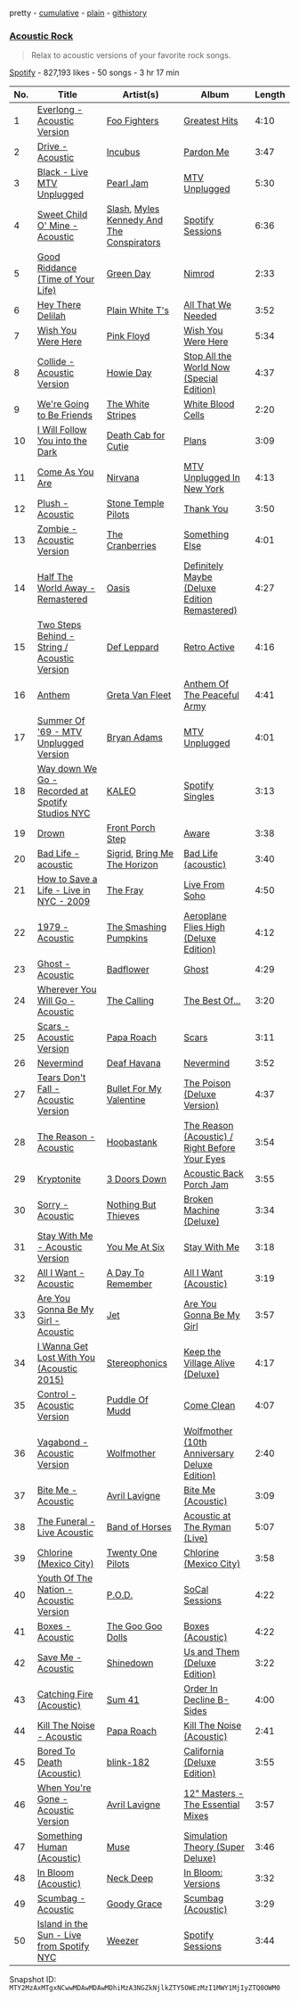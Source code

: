 pretty - [cumulative](/playlists/cumulative/37i9dQZF1DX0rCrO4CFRfM.md) - [plain](/playlists/plain/37i9dQZF1DX0rCrO4CFRfM) - [githistory](https://github.githistory.xyz/mackorone/spotify-playlist-archive/blob/main/playlists/plain/37i9dQZF1DX0rCrO4CFRfM)

### [Acoustic Rock](https://open.spotify.com/playlist/37i9dQZF1DX0rCrO4CFRfM)

> Relax to acoustic versions of your favorite rock songs.

[Spotify](https://open.spotify.com/user/spotify) - 827,193 likes - 50 songs - 3 hr 17 min

| No. | Title | Artist(s) | Album | Length |
|---|---|---|---|---|
| 1 | [Everlong \- Acoustic Version](https://open.spotify.com/track/3QmesrvdbPjwf7i40nht1D) | [Foo Fighters](https://open.spotify.com/artist/7jy3rLJdDQY21OgRLCZ9sD) | [Greatest Hits](https://open.spotify.com/album/1zCNrbPpz5OLSr6mSpPdKm) | 4:10 |
| 2 | [Drive \- Acoustic](https://open.spotify.com/track/2Yzw1oQwuCJDglARieFOEY) | [Incubus](https://open.spotify.com/artist/3YcBF2ttyueytpXtEzn1Za) | [Pardon Me](https://open.spotify.com/album/0ki1gVexSfmfMxVYWMTB3A) | 3:47 |
| 3 | [Black \- Live MTV Unplugged](https://open.spotify.com/track/3xIaUb1WsnrqbJo6CsJMLO) | [Pearl Jam](https://open.spotify.com/artist/1w5Kfo2jwwIPruYS2UWh56) | [MTV Unplugged](https://open.spotify.com/album/1ghzhhlGuTLCD790oXWJwX) | 5:30 |
| 4 | [Sweet Child O' Mine \- Acoustic](https://open.spotify.com/track/1Qq7Tq8zZHuelGv9LQE2Yy) | [Slash](https://open.spotify.com/artist/4Cqia9vrAbm7ANXbJGXsTE), [Myles Kennedy And The Conspirators](https://open.spotify.com/artist/1J0FSEQhWSMHcYqaapIjY6) | [Spotify Sessions](https://open.spotify.com/album/0FVwOZ7tlwwXSymeRyPfud) | 6:36 |
| 5 | [Good Riddance \(Time of Your Life\)](https://open.spotify.com/track/6ORqU0bHbVCRjXm9AjyHyZ) | [Green Day](https://open.spotify.com/artist/7oPftvlwr6VrsViSDV7fJY) | [Nimrod](https://open.spotify.com/album/3x2uer6Xh0d5rF8toWpRDA) | 2:33 |
| 6 | [Hey There Delilah](https://open.spotify.com/track/4RCWB3V8V0dignt99LZ8vH) | [Plain White T's](https://open.spotify.com/artist/1g1yxsNVPhMUl9GrMjEb2o) | [All That We Needed](https://open.spotify.com/album/4vUClKTFaDWnsHE8rK52GY) | 3:52 |
| 7 | [Wish You Were Here](https://open.spotify.com/track/6mFkJmJqdDVQ1REhVfGgd1) | [Pink Floyd](https://open.spotify.com/artist/0k17h0D3J5VfsdmQ1iZtE9) | [Wish You Were Here](https://open.spotify.com/album/0bCAjiUamIFqKJsekOYuRw) | 5:34 |
| 8 | [Collide \- Acoustic Version](https://open.spotify.com/track/5rwq6R0Uq0BngM3rdmCeNg) | [Howie Day](https://open.spotify.com/artist/0ekbDNE2eOq8QiaXM34wer) | [Stop All the World Now \(Special Edition\)](https://open.spotify.com/album/5OmZitvmVXYsjEXkTD3P6Y) | 4:37 |
| 9 | [We're Going to Be Friends](https://open.spotify.com/track/13lZDbwonGhOflQLQIfdtZ) | [The White Stripes](https://open.spotify.com/artist/4F84IBURUo98rz4r61KF70) | [White Blood Cells](https://open.spotify.com/album/6Xvc1TfpVEhDeHhmTQEtp0) | 2:20 |
| 10 | [I Will Follow You into the Dark](https://open.spotify.com/track/3kZC0ZmFWrEHdUCmUqlvgZ) | [Death Cab for Cutie](https://open.spotify.com/artist/0YrtvWJMgSdVrk3SfNjTbx) | [Plans](https://open.spotify.com/album/1NFGnxmeIEBakre4DvLaJq) | 3:09 |
| 11 | [Come As You Are](https://open.spotify.com/track/3sYWyVGfPuit80szWXhrRA) | [Nirvana](https://open.spotify.com/artist/6olE6TJLqED3rqDCT0FyPh) | [MTV Unplugged In New York](https://open.spotify.com/album/1To7kv722A8SpZF789MZy7) | 4:13 |
| 12 | [Plush \- Acoustic](https://open.spotify.com/track/3ftHrCjsTUPLgI48m67byk) | [Stone Temple Pilots](https://open.spotify.com/artist/2UazAtjfzqBF0Nho2awK4z) | [Thank You](https://open.spotify.com/album/1fyLNx6wxgDA59wFInnyup) | 3:50 |
| 13 | [Zombie \- Acoustic Version](https://open.spotify.com/track/1qylvO4iCIZZcqc4TqSjTZ) | [The Cranberries](https://open.spotify.com/artist/7t0rwkOPGlDPEhaOcVtOt9) | [Something Else](https://open.spotify.com/album/0iBRl2CMi7gbt17WfdVI2r) | 4:01 |
| 14 | [Half The World Away \- Remastered](https://open.spotify.com/track/0if8wueNrAVLfwSH7l1ANJ) | [Oasis](https://open.spotify.com/artist/2DaxqgrOhkeH0fpeiQq2f4) | [Definitely Maybe \(Deluxe Edition Remastered\)](https://open.spotify.com/album/3AMHMM2aNG6k3d7ybcQ5bY) | 4:27 |
| 15 | [Two Steps Behind \- String / Acoustic Version](https://open.spotify.com/track/0hJnqEmo8DeMmRhh6mwAof) | [Def Leppard](https://open.spotify.com/artist/6H1RjVyNruCmrBEWRbD0VZ) | [Retro Active](https://open.spotify.com/album/51JMDhly9GKYXgFrOekyIR) | 4:16 |
| 16 | [Anthem](https://open.spotify.com/track/2KN0Kgfb15aNLR0p2J4pkr) | [Greta Van Fleet](https://open.spotify.com/artist/4NpFxQe2UvRCAjto3JqlSl) | [Anthem Of The Peaceful Army](https://open.spotify.com/album/7zeCZY6rQRufc8IHGKyXGX) | 4:41 |
| 17 | [Summer Of '69 \- MTV Unplugged Version](https://open.spotify.com/track/1OQpTtcuAauAqp5Okxtbs2) | [Bryan Adams](https://open.spotify.com/artist/3Z02hBLubJxuFJfhacLSDc) | [MTV Unplugged](https://open.spotify.com/album/081klksuaEwHIzuHGCks5p) | 4:01 |
| 18 | [Way down We Go \- Recorded at Spotify Studios NYC](https://open.spotify.com/track/3inSmIa388icRdpDi5ecJd) | [KALEO](https://open.spotify.com/artist/7jdFEYD2LTYjfwxOdlVjmc) | [Spotify Singles](https://open.spotify.com/album/0ePAbfGZqHBfhlQfX8ioGz) | 3:13 |
| 19 | [Drown](https://open.spotify.com/track/3ktWkdvtG0CF0T2dEpek0H) | [Front Porch Step](https://open.spotify.com/artist/4UXiNDHAiv8DOSLkp0GbSm) | [Aware](https://open.spotify.com/album/3z55Kfwyk2NIUHhcMGZ7Yb) | 3:38 |
| 20 | [Bad Life \- acoustic](https://open.spotify.com/track/5DwJKJ3Gg5UlzsTMpYXkwT) | [Sigrid](https://open.spotify.com/artist/4TrraAsitQKl821DQY42cZ), [Bring Me The Horizon](https://open.spotify.com/artist/1Ffb6ejR6Fe5IamqA5oRUF) | [Bad Life \(acoustic\)](https://open.spotify.com/album/4QheMIrqrXYPKeDfB4TXzI) | 3:40 |
| 21 | [How to Save a Life \- Live in NYC \- 2009](https://open.spotify.com/track/3OPVsn0Dk3s8vWhXxnK35p) | [The Fray](https://open.spotify.com/artist/0zOcE3mg9nS6l3yxt1Y0bK) | [Live From Soho](https://open.spotify.com/album/0abkVfZF9JpWbHA1Cm2Jgq) | 4:50 |
| 22 | [1979 \- Acoustic](https://open.spotify.com/track/1hUD0aBTicbHb5G3p5P79e) | [The Smashing Pumpkins](https://open.spotify.com/artist/40Yq4vzPs9VNUrIBG5Jr2i) | [Aeroplane Flies High \(Deluxe Edition\)](https://open.spotify.com/album/5y5Qnze6BJUbON6FxndO9c) | 4:12 |
| 23 | [Ghost \- Acoustic](https://open.spotify.com/track/23SVad8eDBAtoCFgF8vOFl) | [Badflower](https://open.spotify.com/artist/3T55D3LMiygE9eSKFpiAye) | [Ghost](https://open.spotify.com/album/2fOrhbh7CVDA44Hld9WIfX) | 4:29 |
| 24 | [Wherever You Will Go \- Acoustic](https://open.spotify.com/track/5Tybis9p4M4TX2gJM8iqgh) | [The Calling](https://open.spotify.com/artist/5aMmmNxw4vgpc5XC6hK0zp) | [The Best Of...](https://open.spotify.com/album/0eumbPpzy0UGChIwnCpLpl) | 3:20 |
| 25 | [Scars \- Acoustic Version](https://open.spotify.com/track/0xIIXygHdt17X6HtObqK7M) | [Papa Roach](https://open.spotify.com/artist/4RddZ3iHvSpGV4dvATac9X) | [Scars](https://open.spotify.com/album/3LObamEg1uFuGxN6ZOpi1D) | 3:11 |
| 26 | [Nevermind](https://open.spotify.com/track/25cgB8QvrmNetiG5Q0YB3g) | [Deaf Havana](https://open.spotify.com/artist/0exhrQcReCdr11oPbOh22M) | [Nevermind](https://open.spotify.com/album/7CHjGNDrCPUppVXm3lX2Gi) | 3:52 |
| 27 | [Tears Don't Fall \- Acoustic Version](https://open.spotify.com/track/5fG83KM7CgRmjcKwmBNx2p) | [Bullet For My Valentine](https://open.spotify.com/artist/7iWiAD5LLKyiox2grgfmUT) | [The Poison \(Deluxe Version\)](https://open.spotify.com/album/4uNzDULQ9RAy0nxGaPbCDn) | 4:37 |
| 28 | [The Reason \- Acoustic](https://open.spotify.com/track/1CobuGL6ysSrfCE2tWcfFU) | [Hoobastank](https://open.spotify.com/artist/2MqhkhX4npxDZ62ObR5ELO) | [The Reason \(Acoustic\) / Right Before Your Eyes](https://open.spotify.com/album/1wPX89HNEWb6FIWcQDlV36) | 3:54 |
| 29 | [Kryptonite](https://open.spotify.com/track/1SBuYdJK3a3NU55nGomgAe) | [3 Doors Down](https://open.spotify.com/artist/2RTUTCvo6onsAnheUk3aL9) | [Acoustic Back Porch Jam](https://open.spotify.com/album/3jpYIjli4tGKeVlqCl5ipC) | 3:55 |
| 30 | [Sorry \- Acoustic](https://open.spotify.com/track/0Akytll1e5KvwNKvhqIZFn) | [Nothing But Thieves](https://open.spotify.com/artist/1kDGbuxWknIKx4FlgWxiSp) | [Broken Machine \(Deluxe\)](https://open.spotify.com/album/0r7wrRVD77lNrD9t2QgZrq) | 3:34 |
| 31 | [Stay With Me \- Acoustic Version](https://open.spotify.com/track/39IX2P1yPA5opcTaHXLPlW) | [You Me At Six](https://open.spotify.com/artist/1kNQXvepPjaPgUfeDAF2h6) | [Stay With Me](https://open.spotify.com/album/0fsWxXjjgHAnFLCEAGWHS5) | 3:18 |
| 32 | [All I Want \- Acoustic](https://open.spotify.com/track/3GxyVQvYDjoTUr7hohx9Ye) | [A Day To Remember](https://open.spotify.com/artist/4NiJW4q9ichVqL1aUsgGAN) | [All I Want \(Acoustic\)](https://open.spotify.com/album/0jFBhRmqhqXDMI9AKgRRg4) | 3:19 |
| 33 | [Are You Gonna Be My Girl \- Acoustic](https://open.spotify.com/track/3tRMcxAVPS0YK00YcSc737) | [Jet](https://open.spotify.com/artist/5ypxebeHEIXjMtJb17uJlI) | [Are You Gonna Be My Girl](https://open.spotify.com/album/36oEYuAEYbiyFLuFuybtsa) | 3:57 |
| 34 | [I Wanna Get Lost With You \(Acoustic 2015\)](https://open.spotify.com/track/1gLVsT8unGZfx1G6DGJyp2) | [Stereophonics](https://open.spotify.com/artist/21UJ7PRWb3Etgsu99f8yo8) | [Keep the Village Alive \(Deluxe\)](https://open.spotify.com/album/5NKgyV3NPyX3ErJCgctHgW) | 4:17 |
| 35 | [Control \- Acoustic Version](https://open.spotify.com/track/325aNb4eh8HesYlrJmLSMX) | [Puddle Of Mudd](https://open.spotify.com/artist/3dXaa6jwM7B52GZpaJEIr5) | [Come Clean](https://open.spotify.com/album/4oWz3E9jTrBe9sVkiX2sJ5) | 4:07 |
| 36 | [Vagabond \- Acoustic Version](https://open.spotify.com/track/6HzpmmaLVHC88XQY4e0YZL) | [Wolfmother](https://open.spotify.com/artist/3yEnArbNHyTCwMRvD9SBy4) | [Wolfmother \(10th Anniversary Deluxe Edition\)](https://open.spotify.com/album/6TqFe1KFG3NdofscJrSPc4) | 2:40 |
| 37 | [Bite Me \- Acoustic](https://open.spotify.com/track/71BPElgdb5MtfIJYGuTWqB) | [Avril Lavigne](https://open.spotify.com/artist/0p4nmQO2msCgU4IF37Wi3j) | [Bite Me \(Acoustic\)](https://open.spotify.com/album/65HfGumTbHNFANxNu07PlC) | 3:09 |
| 38 | [The Funeral \- Live Acoustic](https://open.spotify.com/track/1jKvrkkZxtQ7ZDiXdITOis) | [Band of Horses](https://open.spotify.com/artist/0OdUWJ0sBjDrqHygGUXeCF) | [Acoustic at The Ryman \(Live\)](https://open.spotify.com/album/6N3W6VPGBBxZcYajhZB75a) | 5:07 |
| 39 | [Chlorine \(Mexico City\)](https://open.spotify.com/track/4hhc1rMxhTFbTRf9gCFgyR) | [Twenty One Pilots](https://open.spotify.com/artist/3YQKmKGau1PzlVlkL1iodx) | [Chlorine \(Mexico City\)](https://open.spotify.com/album/0aQZjurM8n5Fw7G55zDUyp) | 3:58 |
| 40 | [Youth Of The Nation \- Acoustic Version](https://open.spotify.com/track/4gkzgIySsIKS4FAlF724Bm) | [P.O.D.](https://open.spotify.com/artist/6KO6G41BBLTDNYOLefWTMU) | [SoCal Sessions](https://open.spotify.com/album/6ZLA8OYBtkOXuY7IBXYWDo) | 4:22 |
| 41 | [Boxes \- Acoustic](https://open.spotify.com/track/09gtDKL49tnLXMwN68D7JO) | [The Goo Goo Dolls](https://open.spotify.com/artist/2sil8z5kiy4r76CRTXxBCA) | [Boxes \(Acoustic\)](https://open.spotify.com/album/7z93UaPhXkm2bMjoWltATK) | 4:22 |
| 42 | [Save Me \- Acoustic](https://open.spotify.com/track/0mqBx2unSAs6w8qHWDHdC7) | [Shinedown](https://open.spotify.com/artist/70BYFdaZbEKbeauJ670ysI) | [Us and Them \(Deluxe Edition\)](https://open.spotify.com/album/311sQUy4H8IFHsY9j8kx5q) | 3:22 |
| 43 | [Catching Fire \(Acoustic\)](https://open.spotify.com/track/5ULYE2LqN7zp0uCNWG1CHA) | [Sum 41](https://open.spotify.com/artist/0qT79UgT5tY4yudH9VfsdT) | [Order In Decline B\-Sides](https://open.spotify.com/album/0Yo21ZkARyJ5vmGzDMrAko) | 4:00 |
| 44 | [Kill The Noise \- Acoustic](https://open.spotify.com/track/7oLfJtNvOFHYo02uProOfr) | [Papa Roach](https://open.spotify.com/artist/4RddZ3iHvSpGV4dvATac9X) | [Kill The Noise \(Acoustic\)](https://open.spotify.com/album/4NuxF7PTPbjtboHpQ6b3NI) | 2:41 |
| 45 | [Bored To Death \(Acoustic\)](https://open.spotify.com/track/2hQRxgtDliE6eD7NmEfpuD) | [blink\-182](https://open.spotify.com/artist/6FBDaR13swtiWwGhX1WQsP) | [California \(Deluxe Edition\)](https://open.spotify.com/album/0jLf8ecN5HjstQqPAjJlsS) | 3:55 |
| 46 | [When You're Gone \- Acoustic Version](https://open.spotify.com/track/3fcOPNiuzOsjwaguaxrAon) | [Avril Lavigne](https://open.spotify.com/artist/0p4nmQO2msCgU4IF37Wi3j) | [12" Masters \- The Essential Mixes](https://open.spotify.com/album/2jJ6cDLNPwLyVNC1qqVwOT) | 3:57 |
| 47 | [Something Human \(Acoustic\)](https://open.spotify.com/track/1D2ISRyHAs9QBHIWVQIbgM) | [Muse](https://open.spotify.com/artist/12Chz98pHFMPJEknJQMWvI) | [Simulation Theory \(Super Deluxe\)](https://open.spotify.com/album/5OZgDtx180ZZPMpm36J2zC) | 3:46 |
| 48 | [In Bloom \(Acoustic\)](https://open.spotify.com/track/0MkIn6BHsrQswE5v44kToW) | [Neck Deep](https://open.spotify.com/artist/2TM0qnbJH4QPhGMCdPt7fH) | [In Bloom: Versions](https://open.spotify.com/album/6UjgPXbovoEObPAYEfuC85) | 3:32 |
| 49 | [Scumbag \- Acoustic](https://open.spotify.com/track/37Eb16TFeVB2dxkoEnzW4W) | [Goody Grace](https://open.spotify.com/artist/1iH2Yx2Ea0kZ0zKI3Nlk30) | [Scumbag \(Acoustic\)](https://open.spotify.com/album/3bauwJBwUAGFxVCoajMIKv) | 3:29 |
| 50 | [Island in the Sun \- Live from Spotify NYC](https://open.spotify.com/track/6QuYC4Vcr3myWxZRJxg4NZ) | [Weezer](https://open.spotify.com/artist/3jOstUTkEu2JkjvRdBA5Gu) | [Spotify Sessions](https://open.spotify.com/album/148mo9e8hv2UZsxS2YKf9T) | 3:44 |

Snapshot ID: `MTY2MzAxMTgxNCwwMDAwMDAwMDhiMzA3NGZkNjlkZTY5OWEzMzI1MWY1MjIyZTQ0OWM0`
